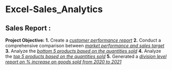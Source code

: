 # Excel-Sales_Analytics
## Sales Report :
**Project Objective:**
**1.** Create a _[customer performance report](https://github.com/rasidatyekeen/Excel-Sales_Analytics/blob/main/Customer%20Net%20Sales%20Performance.pdf)_
**2.** Conduct a comprehensive comparison between _[market performance and sales target](https://github.com/rasidatyekeen/Excel-Sales_Analytics/blob/main/Market%20Performance.pdf)_
**3.** Analyze the _[bottom 5 products based on the quantities sold](https://github.com/rasidatyekeen/Excel-Sales_Analytics/blob/main/Sales%20Analytics%20Report%20(Bottom%205%20Products%20in%20Qty).pdf)_
**4.** Analyze the _[top 5 products based on the quantities sold](https://github.com/rasidatyekeen/Excel-Sales_Analytics/blob/main/Sales%20Analytics%20Report%20(Top%205%20Products%20in%20Qty).pdf)_
**5.** Generated a _[division level report on % increase on goods sold from 2020 to 2021](https://github.com/rasidatyekeen/Excel-Sales_Analytics/blob/main/Sales%20Analytics%20Report%20(Division%20Level%20Report).pdf)_
